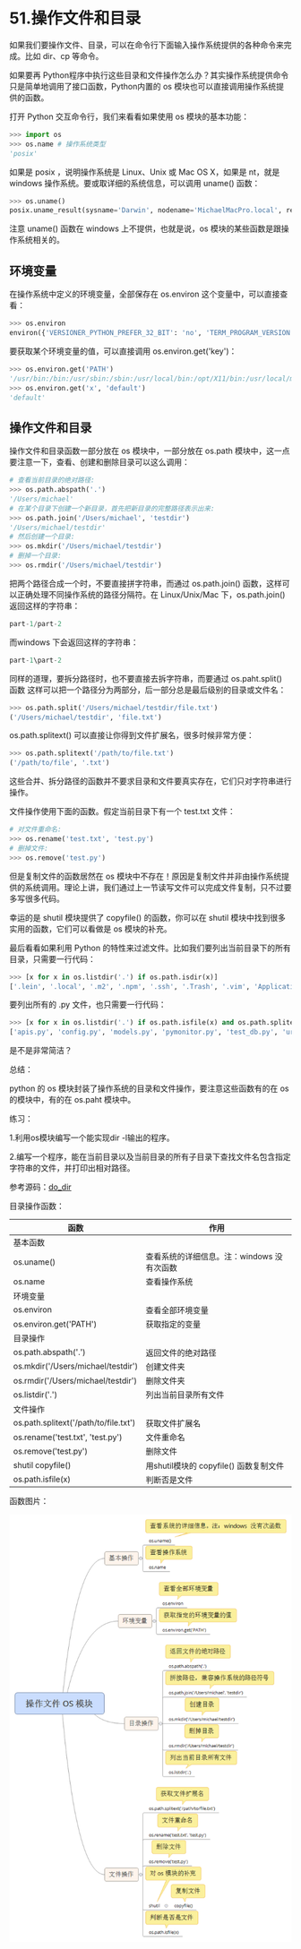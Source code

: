 # 51.操作文件和目录

如果我们要操作文件、目录，可以在命令行下面输入操作系统提供的各种命令来完成。比如 dir、cp 等命令。

如果要再 Python程序中执行这些目录和文件操作怎么办？其实操作系统提供命令只是简单地调用了接口函数，Python内置的 os 模块也可以直接调用操作系统提供的函数。

打开 Python 交互命令行，我们来看看如果使用 os 模块的基本功能：
````python
>>> import os
>>> os.name # 操作系统类型
'posix'
````

如果是 posix ，说明操作系统是 Linux、Unix 或 Mac OS X，如果是 nt，就是 windows 操作系统。要或取详细的系统信息，可以调用 uname() 函数：

````python
>>> os.uname()
posix.uname_result(sysname='Darwin', nodename='MichaelMacPro.local', release='14.3.0', version='Darwin Kernel Version 14.3.0: Mon Mar 23 11:59:05 PDT 2015; root:xnu-2782.20.48~5/RELEASE_X86_64', machine='x86_64')
````

注意 uname() 函数在 windows 上不提供，也就是说，os 模块的某些函数是跟操作系统相关的。


## 环境变量

在操作系统中定义的环境变量，全部保存在 os.environ 这个变量中，可以直接查看：
````python
>>> os.environ
environ({'VERSIONER_PYTHON_PREFER_32_BIT': 'no', 'TERM_PROGRAM_VERSION': '326', 'LOGNAME': 'michael', 'USER': 'michael', 'PATH': '/usr/bin:/bin:/usr/sbin:/sbin:/usr/local/bin:/opt/X11/bin:/usr/local/mysql/bin', ...})
````

要获取某个环境变量的值，可以直接调用 os.environ.get('key')：

````python
>>> os.environ.get('PATH')
'/usr/bin:/bin:/usr/sbin:/sbin:/usr/local/bin:/opt/X11/bin:/usr/local/mysql/bin'
>>> os.environ.get('x', 'default')
'default'
````

## 操作文件和目录

操作文件和目录函数一部分放在 os 模块中，一部分放在 os.path 模块中，这一点要注意一下，查看、创建和删除目录可以这么调用：

````python
# 查看当前目录的绝对路径:
>>> os.path.abspath('.')
'/Users/michael'
# 在某个目录下创建一个新目录，首先把新目录的完整路径表示出来:
>>> os.path.join('/Users/michael', 'testdir')
'/Users/michael/testdir'
# 然后创建一个目录:
>>> os.mkdir('/Users/michael/testdir')
# 删掉一个目录:
>>> os.rmdir('/Users/michael/testdir')
````

把两个路径合成一个时，不要直接拼字符串，而通过 os.path.join() 函数，这样可以正确处理不同操作系统的路径分隔符。在 Linux/Unix/Mac 下，os.path.join() 返回这样的字符串：

````python
part-1/part-2
````

而windows 下会返回这样的字符串：

````python
part-1\part-2
````

同样的道理，要拆分路径时，也不要直接去拆字符串，而要通过 os.paht.split() 函数 这样可以把一个路径分为两部分，后一部分总是最后级别的目录或文件名：

````python
>>> os.path.split('/Users/michael/testdir/file.txt')
('/Users/michael/testdir', 'file.txt')
````

os.path.splitext() 可以直接让你得到文件扩展名，很多时候非常方便：

````python
>>> os.path.splitext('/path/to/file.txt')
('/path/to/file', '.txt')
````

这些合并、拆分路径的函数并不要求目录和文件要真实存在，它们只对字符串进行操作。

文件操作使用下面的函数。假定当前目录下有一个 test.txt 文件：
````python
# 对文件重命名:
>>> os.rename('test.txt', 'test.py')
# 删掉文件:
>>> os.remove('test.py')
````

但是复制文件的函数居然在 os 模块中不存在！原因是复制文件并非由操作系统提供的系统调用。理论上讲，我们通过上一节读写文件可以完成文件复制，只不过要多写很多代码。

幸运的是 shutil 模块提供了 copyfile() 的函数，你可以在 shutil 模块中找到很多实用的函数，它们可以看做是 os 模块的补充。

最后看看如果利用 Python 的特性来过滤文件。比如我们要列出当前目录下的所有目录，只需要一行代码：
````python
>>> [x for x in os.listdir('.') if os.path.isdir(x)]
['.lein', '.local', '.m2', '.npm', '.ssh', '.Trash', '.vim', 'Applications', 'Desktop', ...]
````

要列出所有的 .py 文件，也只需要一行代码：

````python
>>> [x for x in os.listdir('.') if os.path.isfile(x) and os.path.splitext(x)[1]=='.py']
['apis.py', 'config.py', 'models.py', 'pymonitor.py', 'test_db.py', 'urls.py', 'wsgiapp.py']
````

是不是非常简洁？

总结：

python 的 os 模块封装了操作系统的目录和文件操作，要注意这些函数有的在 os 的模块中，有的在 os.paht 模块中。


练习：

1.利用os模块编写一个能实现dir -l输出的程序。

2.编写一个程序，能在当前目录以及当前目录的所有子目录下查找文件名包含指定字符串的文件，并打印出相对路径。

参考源码：[do_dir](https://github.com/michaelliao/learn-python3/blob/master/samples/io/do_dir.py)


目录操作函数：

|函数|作用|
|----|---|
|基本函数|
|os.uname()|查看系统的详细信息。注：windows  没有次函数|
|os.name|查看操作系统|
|环境变量|
|os.environ|查看全部环境变量|
|os.environ.get('PATH')|获取指定的变量|
|目录操作|
|os.path.abspath('.')|返回文件的绝对路径|
|os.mkdir('/Users/michael/testdir')|创建文件夹|
|os.rmdir('/Users/michael/testdir')|删除文件夹|
|os.listdir('.')|列出当前目录所有文件|
|文件操作|
|os.path.splitext('/path/to/file.txt')|获取文件扩展名|
|os.rename('test.txt', 'test.py')|文件重命名|
|os.remove('test.py')|删除文件|
|shutil copyfile()|用shutil模块的 copyfile() 函数复制文件|
|os.path.isfile(x)|判断否是文件|


函数图片：

![操作文件和目录函数](../images/操作文件.png)
